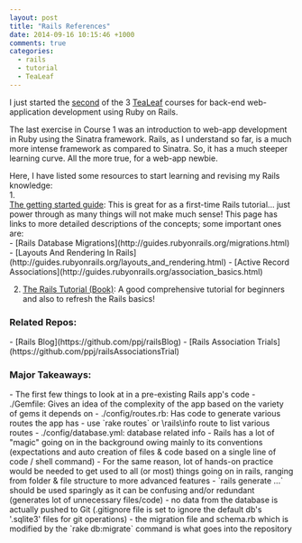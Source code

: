 ```yaml
---
layout: post
title: "Rails References"
date: 2014-09-16 10:15:46 +1000
comments: true
categories:
  - rails 
  - tutorial
  - TeaLeaf
---
```

I just started the [second](http://www.gotealeaf.com/curriculum#!rails) of the 3 [TeaLeaf](http://www.gotealeaf.com/) courses for back-end web-application development using Ruby on Rails.

<!-- more -->

The last exercise in Course 1 was an introduction to web-app development in Ruby using the Sinatra framework. Rails, as I understand so far, is a much more intense framework as compared to Sinatra. So, it has a much steeper learning curve. All the more true, for a web-app newbie.

<div>Here, I have listed some resources to start learning and revising my Rails knowledge:</div>
1. <div><a href='http://guides.rubyonrails.org/getting_started.html'>The getting started guide</a>: This is great for as a first-time Rails tutorial... just power through as many things will not make much sense! This page has links to more detailed descriptions of the concepts; some important ones are:</div>
  - [Rails Database Migrations](http://guides.rubyonrails.org/migrations.html)
  - [Layouts And Rendering In Rails](http://guides.rubyonrails.org/layouts_and_rendering.html)
  - [Active Record Associations](http://guides.rubyonrails.org/association_basics.html)

2. [The Rails Tutorial (Book)](https://www.railstutorial.org/book): A good comprehensive tutorial for beginners and also to refresh the Rails basics!

<h3 class='no_extra_new_line'>Related Repos:</h3>
- [Rails Blog](https://github.com/ppj/railsBlog)
- [Rails Association Trials](https://github.com/ppj/railsAssociationsTrial)

<h3 class='no_extra_new_line'>Major Takeaways:</h3>
- The first few things to look at in a pre-existing Rails app's code
  - ./Gemfile: Gives an idea of the complexity of the app based on the variety of gems it depends on
  - ./config/routes.rb: Has code to generate various routes the app has
  - use `rake routes` or <APP_HOMEPAGE>\rails\info route to list various routes
  - ./config/database.yml: database related info 
- Rails has a lot of "magic" going on in the background owing mainly to its conventions (expectations and auto creation of files & code based on a single line of code / shell command)
- For the same reason, lot of hands-on practice would be needed to get used to all (or most) things going on in rails, ranging from folder & file structure to more advanced features
- `rails generate ...` should be used sparingly as it can be confusing and/or redundant (generates lot of unnecessary files/code)
- no data from the database is actually pushed to Git (.gitignore file is set to ignore the default db's '.sqlite3' files for git operations)
  - the migration file and schema.rb which is modified by the `rake db:migrate` command is what goes into the repository

